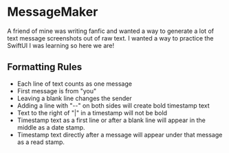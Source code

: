 # MessageMaker
A friend of mine was writing fanfic and wanted a way to generate a lot of text message screenshots out of raw text. I wanted a way to practice the SwiftUI I was learning so here we are!

## Formatting Rules
- Each line of text counts as one message
- First message is from "you"
- Leaving a blank line changes the sender
- Adding a line with "--" on both sides will create bold timestamp text
- Text to the right of "|" in a timestamp will not be bold
- Timestamp text as a first line or after a blank line will appear in the middle as a date stamp.
- Timestamp text directly after a message will appear under that message as a read stamp.

